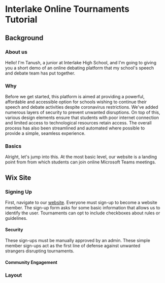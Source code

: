 # Interlake Online Tournaments Tutorial



## Background

### About us

Hello! I'm Tanush, a junior at Interlake High School, and I'm going to giving you a short demo of an online debating platform that my school's speech and debate team has put together.

### Why 

Before we get started, this platform is aimed at providing a powerful, affordable and accessible option for schools wishing to continue their speech and debate activities despite coronavirus restrictions. We've added numerous layers of security to prevent unwanted disruptions. On top of this, various design elements ensure that students with poor internet connection and limited access to technological resources retain access. The overall process has also been streamlined and automated where possible to provide a simple, seamless experience.

### Basics

Alright, let's jump into this. At the most basic level, our website is a landing point from from which students can join online Microsoft Teams meetings.

## Wix Site

### Signing Up

First, navigate to our [website](https://interlaketournaments.wixsite.com/home). Everyone must sign-up to become a website member. The sign-up form asks for some basic information that allows us to identify the user. Tournaments can opt to include checkboxes about rules or guidelines.

#### Security

These sign-ups must be manually approved by an admin. These simple member sign-ups act as the first line of defense against unwanted strangers disrupting tournaments. 

#### Community Engagement




### Layout



